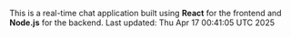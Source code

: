 This is a real-time chat application built using **React** for the frontend and **Node.js** for the backend.
Last updated: Thu Apr 17 00:41:05 UTC 2025
